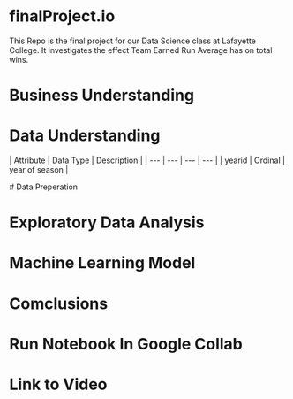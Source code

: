 # finalProject.io
This Repo is the final project for our Data Science class at Lafayette College. It investigates the effect Team Earned Run Average has on total wins.

# Business Understanding

# Data Understanding
<div class="datatable-begin"></div>

| Attribute | Data Type | Description |
| --- | --- | --- | --- |
| yearid | Ordinal | year of season |


<div class="datatable-end"></div>
# Data Preperation

# Exploratory Data Analysis

# Machine Learning Model

# Comclusions

# Run Notebook In Google Collab

# Link to Video


